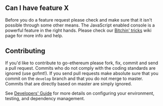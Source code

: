 ## Can I have feature X

Before you do a feature request please check and make sure that it isn't possible
through some other means. The JavaScript enabled console is a powerful feature
in the right hands. Please check our [Bitchin' tricks](https://github.com/ethereum/go-ethereum/wiki/bitchin-tricks) wiki page for more info
and help.

## Contributing

If you'd like to contribute to go-ethereum please fork, fix, commit and
send a pull request. Commits who do not comply with the coding standards
are ignored (use gofmt!). If you send pull requests make absolute sure that you
commit on the `develop` branch and that you do not merge to master.
Commits that are directly based on master are simply ignored.

See [Developers' Guide](https://github.com/ethereum/go-ethereum/wiki/Developers'-Guide)
for more details on configuring your environment, testing, and
dependency management.
